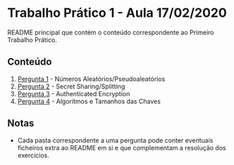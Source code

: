 # Trabalho Prático 1 - Aula 17/02/2020

README principal que contém o conteúdo correspondente ao Primeiro Trabalho Prático.

<p>

## Conteúdo


1. [Pergunta 1](https://github.com/uminho-miei-engseg-19-20/Grupo5/tree/master/TP1/P1%20-%20N%C3%BAmeros%20Aleat%C3%B3rios%20e%20Pseudoaleat%C3%B3rios) - Números Aleatórios/Pseudoaleatórios
2. [Pergunta 2](https://github.com/uminho-miei-engseg-19-20/Grupo5/tree/master/TP1/P2%20-%20Secret%20Sharing%20e%20Splitting) - Secret Sharing/Splitting
3. [Pergunta 3](https://github.com/uminho-miei-engseg-19-20/Grupo5/tree/master/TP1/P3%20-%20Authenticated%20Encryption) - Authenticated Encryption
4. [Pergunta 4](https://github.com/uminho-miei-engseg-19-20/Grupo5/tree/master/TP1/P4%20-%20Algoritmos%20e%20Tamanhos%20das%20Chaves) - Algoritmos e Tamanhos das Chaves

<p>

## Notas

- Cada pasta correspondente a uma pergunta pode conter eventuais ficheiros extra ao README em si e que complementam a resolução dos exercícios.